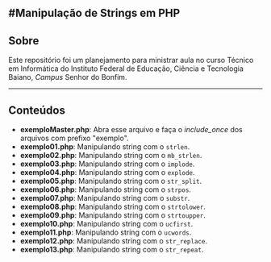 #Manipulação de Strings em PHP
----

## Sobre
Este repositório foi um planejamento para ministrar aula no curso Técnico em Informática do Instituto Federal de Educação, Ciência e Tecnologia Baiano, _Campus_ Senhor do Bonfim.

---

## Conteúdos

- **exemploMaster.php**: Abra esse arquivo e faça o _include_once_ dos arquivos com prefixo "exemplo".
&nbsp;
- **exemplo01.php**: Manipulando string com o ``strlen``.
- **exemplo02.php**: Manipulando string com o ``mb_strlen``.
- **exemplo03.php**: Manipulando string com o ``implode``.
- **exemplo04.php**: Manipulando string com o ``explode``.
- **exemplo05.php**: Manipulando string com o ``str_split``.
- **exemplo06.php**: Manipulando string com o ``strpos``.
- **exemplo07.php**: Manipulando string com o ``substr``.
- **exemplo08.php**: Manipulando string com o ``strtolower``.
- **exemplo09.php**: Manipulando string com o ``strtoupper``.
- **exemplo10.php**: Manipulando string com o ``ucfirst``.
- **exemplo11.php**: Manipulando string com o ``ucwords``.
- **exemplo12.php**: Manipulando string com o ``str_replace``.
- **exemplo13.php**: Manipulando string com o ``str_repeat``.


